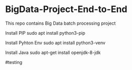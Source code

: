 # BigData-Project-End-to-End
This repo contains Big Data batch processing project 

Install PIP
sudo apt install python3-pip

Install Pyhton Env
sudo apt install python3-venv

Install Java
sudo apt-get install openjdk-8-jdk

#testing


